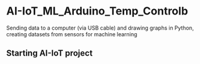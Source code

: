 # AI-IoT_ML_Arduino_Temp_Controlb

Sending data to a computer (via USB cable) and drawing graphs in Python, creating datasets from sensors for machine learning

## Starting AI-IoT project
